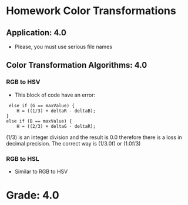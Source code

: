 # Homework Color Transformations

## Application: 4.0

* Please, you must use serious file names

## Color Transformation Algorithms: 4.0

### RGB to HSV

* This block of code have an error:

```
 else if (G == maxValue) {
    H = ((1/3) + deltaR - deltaB);
}
else if (B == maxValue) {
    H = ((2/3) + deltaG - deltaR);
```
 
(1/3) is an integer division and the result is 0.0 therefore there is a loss in decimal precision. The correct way is (1/3.0f) or (1.0f/3)

### RGB to HSL

* Similar to RGB to HSV

# Grade: 4.0